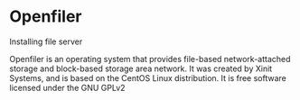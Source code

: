 # Openfiler
Installing file server

Openfiler is an operating system that provides file-based network-attached storage and block-based storage area network. It was created by Xinit Systems, and is based on the CentOS Linux distribution. It is free software licensed under the GNU GPLv2
